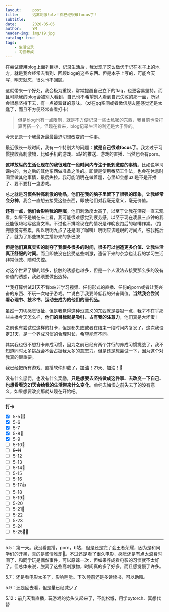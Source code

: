 ```yaml
---
layout:     post
title:      远离刺激!plz！你已经很难focus了！
subtitle:   
date:       2020-05-05
author:     YM
header-img: img/19.jpg
catalog: true
tags:
    - 生活记录
    - 习惯养成
---
```


在尝试使用blog上面列目标、记录生活后，我发现了这么做优于记在本子上的地方，就是我会经常去看到、回顾blog的这些东西。但是本子上写的，可能今天写，明天就忘，很久也不回顾。

这就带来一个好处，我会极为重视，常常提醒自己立下的flag，也更容易坚持。而且可能我的blog会被别人看到，自己也不希望别人看到自己失败的那一面，所以会很想坚持下去，有一点被监督的意味。（发在qq空间或者微信朋友圈感觉还是太蠢了，而且不方便经常查看打卡）

> 但是blog也有一点限制，就是不方便记录一些太私密的东西，我目前也没打算再搭一个。但现在看来，blog记录生活的利还是大于弊的。

今天记录一个我最近最最最迫切想改变的一件事。

最近很长一段时间，我有一个特别大的问题：**就是自己很难focus了**。我太过于习惯接收高刺激物，比如手机的游戏、b站的推送、游戏的直播、当然也会有porn。

**这样放纵的生活让现在的我很难在一段时间内专注于低刺激度的事情**。比如说学习课内的，为之后的其他东西做准备之类的。即使是使用番茄工作法，也会在休息时间里做其他事情，最后失控。我可能明明在做着题，心里却会想uzi是不是开播了、要不要打一盘游戏。

总之就是**习惯各种高刺激的物品，他们在我的脑子里留下了很强的印象，让我经常会分神**。我会一直想去接受这些东西，即使他们对我毫无意义，毫无价值。

**还有一点，他们会影响我的睡眠**。他们刺激度太高了，以至于让我在深夜一直去观看，如果不是躺在床上看，我可能很难感觉到疲劳感。以至于现在凌晨三点钟的我还能很嗨地写这篇文章。不过也不排除现在的情况是昨晚夜跑后的咖啡作祟。（跑完感觉有些累，所以明明九点了还是喝了咖啡）明明应该睡眠的时间点，被我拖后了，就为了那些搞笑主播带来的多巴胺

**但是他们真真实实的剥夺了我很多很多的时间，很多可以创造更多价值、让我生活真正舒服的时间**。而且即使没在接受这些刺激，遗留下来的杂念也让我的学习生活非常低效、随时失控。

对这个世界了解的越多，接触的诱惑也越多，但是一个人没法去接受那么多的没有价值的诱惑，我必须要做出选择。

**我打算尝试21天不看b站非学习视频、任何形式的直播、任何的porn或者让我兴奋的东西、不玩一次电子游戏。**说白了我要降低我的兴奋阈值。**当然我会尝试看心理书、技术书、运动去成为的他们的替代品。**

虽然一刀切感觉很扯，但是我觉得这种没意义的东西就是要狠一点，我才不在乎那些主播今天怎么样，**他们的目标就是吸引、占有我的注意力**，他们真是大坏蛋！

之前也有尝试过这样的打卡，但是都失败或者在结束一段时间内复发了，这次我设定21天，是一个养成习惯的合理时长，希望能有不同。

其实我也很不想打卡养成习惯，因为之前已经有两个并行的养成习惯挑战了，我不知道同时太多挑战会不会占据我太多的意志力。但是还是想尝试一下，因为这个对我真的很重要。

我已经把所有游戏、直播软件卸载了，加油！21天、加油！💪

没有什么惩罚，也没有什么奖励，**只是想要去坚持做成这件事、去改变一下自己、也想看看这21天会给我的生活带来什么变化**。单纯去悔恨之前失去了的没有意义，如果想要改变那就从现在开始吧。



------

**打卡**

- [x] 5-5💪💪
- [x] 5-6
- [x] 5-7
- [x] 5-8🤙
- [x] 5-9
- [ ] ~~5-10👻~~
- [ ] ~~5-11~~
- [ ] 5-12
- [ ] 5-13
- [ ] 5-14👊
- [ ] 5-15
- [ ] 5-16
- [ ] 5-17👍
- [ ] 5-18
- [ ] 5-19👏
- [ ] 5-20
- [ ] 5-21🙏
- [ ] 5-22
- [ ] 5-23
- [ ] 5-24
- [ ] 5-25🧐🎉

------

5.5：第一天。我没看直播，porn，b站，但是还是完了会王者荣耀，因为是和同学们的开黑，真的是盛情难却🤣。不过还是看了很久电影，感觉还是有点太浪费时间了，和同学玩是偶然事件，可以原谅一次，但如果养成看电影的习惯就不太好了。但总体来说，脱离了这些高刺激物，时间真的多了好多，而且感觉慢了许多。

5.7：还是看电影太多了，影响睡觉。下次睡前还是多读读书，可以助眠。

5.9：还是回去看，但是量已经减少了

5.12：前几天看直播，玩游戏的势头又起来了，不能松懈，用学pytorch、冥想代替